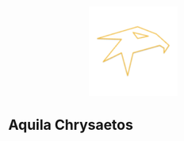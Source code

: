<div align="center">
  <img height="180" src="./media/aquila_chrysaetos_128x128.png" />
  <h1></h1>
</div>

# Aquila Chrysaetos
